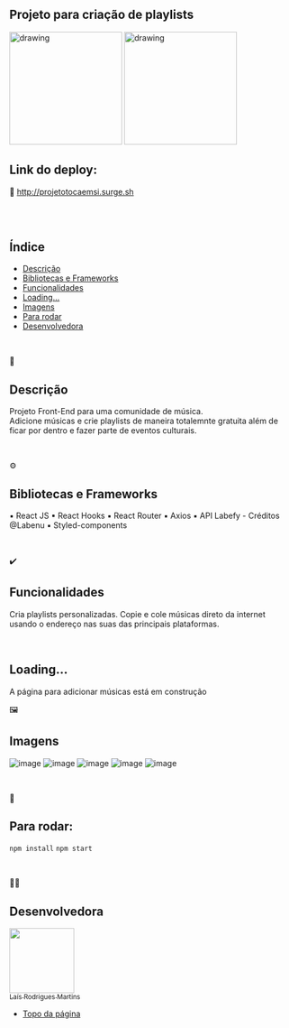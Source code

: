 ## Projeto para criação de playlists

<img src="https://user-images.githubusercontent.com/104601856/203130920-b7a96e89-aab0-4a51-901d-fd0c29b046c4.png" alt="drawing" width="200"/>


<img src="https://user-images.githubusercontent.com/104601856/203129610-9b132770-ed1a-4890-94ab-d65291bf4b5f.gif" alt="drawing" width="200"/>



## Link do deploy:
 🔗 http://projetotocaemsi.surge.sh





 <br /> <br />
 
##  Índice 

* [Descrição](#descrição)
* [Bibliotecas e Frameworks](#bibliotecas-e-frameworks)
* [Funcionalidades](#funcionalidades)
* [Loading...](#loading)
* [Imagens](#imagens)
* [Para rodar](#para-rodar)
* [Desenvolvedora](#desenvolvedora)

 <br />
 
💬
## Descrição 

Projeto Front-End para uma comunidade de música.  <br />
Adicione músicas e crie playlists de maneira totalemnte gratuita além de ficar por dentro e fazer parte de eventos culturais.

 <br />
 
⚙️
## Bibliotecas e Frameworks

▪ React JS
▪ React Hooks
▪ React Router
▪ Axios
▪ API Labefy - Créditos @Labenu
▪ Styled-components

 <br />
 
✔️
## Funcionalidades
Cria playlists personalizadas.
Copie e cole músicas direto da internet usando o endereço nas suas das principais plataformas.

 <br />
 
 ## Loading...
 A página para adicionar músicas está em construção
 
🖼️
## Imagens

![image](https://user-images.githubusercontent.com/104601856/203131648-895dc2b0-357d-4c79-95eb-3e835cecc427.png)
![image](https://user-images.githubusercontent.com/104601856/203132090-09de83e2-807a-44c7-8e5c-43823ec9e5c6.png)
![image](https://user-images.githubusercontent.com/104601856/203132191-2be12562-27f9-4a52-8813-99b721c33c40.png)
![image](https://user-images.githubusercontent.com/104601856/203132281-116f41d9-5a5e-4bcd-a240-aad431c16409.png)
![image](https://user-images.githubusercontent.com/104601856/203132499-72a6f344-0f4b-488b-b8a8-f285cbe8c48b.png)


 <br />
 
🔧
## Para rodar:
``` npm install ```
``` npm start ```

 <br />
 
👩‍💻
## Desenvolvedora
[<img src="https://avatars.githubusercontent.com/laisrm" width=115><br><sub>Laís Rodrigues Martins</sub>](https://github.com/laisrm)




* [Topo da página](#projeto-para-criação-de-playlists)

